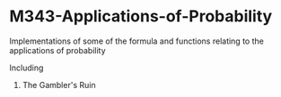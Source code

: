 # M343-Applications-of-Probability
Implementations of some of the formula and functions relating to the applications of probability

Including

1. The Gambler's Ruin
